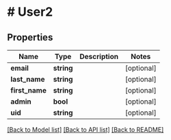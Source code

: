 # # User2

## Properties

Name | Type | Description | Notes
------------ | ------------- | ------------- | -------------
**email** | **string** |  | [optional]
**last_name** | **string** |  | [optional]
**first_name** | **string** |  | [optional]
**admin** | **bool** |  | [optional]
**uid** | **string** |  | [optional]

[[Back to Model list]](../../README.md#models) [[Back to API list]](../../README.md#endpoints) [[Back to README]](../../README.md)

